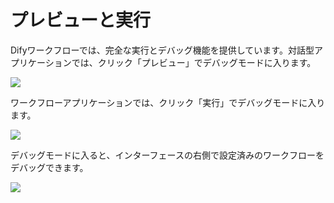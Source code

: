 # プレビューと実行

Difyワークフローでは、完全な実行とデバッグ機能を提供しています。対話型アプリケーションでは、クリック「プレビュー」でデバッグモードに入ります。

![](https://assets-docs.dify.ai/dify-enterprise-mintlify/jp/guides/workflow/debug-and-preview/91379dc42d0d815e52ddad0cc5450a46.png)

ワークフローアプリケーションでは、クリック「実行」でデバッグモードに入ります。

![](https://assets-docs.dify.ai/dify-enterprise-mintlify/jp/guides/workflow/debug-and-preview/b92d7536392b1e1f2423d0e3aa113915.png)

デバッグモードに入ると、インターフェースの右側で設定済みのワークフローをデバッグできます。

![](https://assets-docs.dify.ai/dify-enterprise-mintlify/jp/guides/workflow/debug-and-preview/4c81791508592e0f8019b8ebf8f119ea.png)